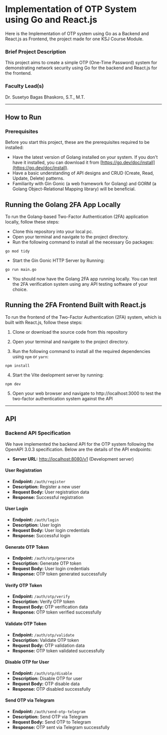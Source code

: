 # Implementation of OTP System using Go and React.js

Here is the Implementation of OTP system using Go as a Backend and React.js as Frontend, the project made for one KSJ Course Module.

### Brief Project Description

This project aims to create a simple OTP (One-Time Password) system for demonstrating network security using Go for the backend and React.js for the frontend.

### Faculty Lead(s)

Dr. Susetyo Bagas Bhaskoro, S.T., M.T.

---

## How to Run

### Prerequisites

Before you start this project, these are the prerequisites required to be installed:

-   Have the latest version of Golang installed on your system. If you don't have it installed, you can download it from [https://go.dev/doc/install](https://go.dev/doc/install).
-   Have a basic understanding of API designs and CRUD (Create, Read, Update, Delete) patterns.
-   Familiarity with Gin Gonic (a web framework for Golang) and GORM (a Golang Object-Relational Mapping library) will be beneficial.

## Running the Golang 2FA App Locally

To run the Golang-based Two-Factor Authentication (2FA) application locally, follow these steps:

- Clone this repository into your local pc.
- Open your terminal and navigate to the project directory.
- Run the following command to install all the necessary Go packages:
```
go mod tidy
```
- Start the Gin Gonic HTTP Server by Running:
```
go run main.go
```
- You should now have the Golang 2FA app running locally. You can test the 2FA verification system using any API testing software of your choice.

## Running the 2FA Frontend Built with React.js

To run the frontend of the Two-Factor Authentication (2FA) system, which is built with React.js, follow these steps:

1.  Clone or download the source code from this repository

2.  Open your terminal and navigate to the project directory.

3.  Run the following command to install all the required dependencies using `npm` or `yarn`:
```
npm install
```
4. Start the Vite deelopment server by running:
```
npm dev
```
5. Open your web browser and navigate to http://localhost:3000 to test the two-factor authentication system against the API

---
## API 
### Backend API Specification

We have implemented the backend API for the OTP system following the OpenAPI 3.0.3 specification. Below are the details of the API endpoints:

-   **Server URL:** [http://localhost:8080/v1](http://localhost:8080/v1) (Development server)

#### User Registration

-   **Endpoint:** `/auth/register`
-   **Description:** Register a new user
-   **Request Body:** User registration data
-   **Response:** Successful registration

#### User Login

-   **Endpoint:** `/auth/login`
-   **Description:** User login
-   **Request Body:** User login credentials
-   **Response:** Successful login

#### Generate OTP Token

-   **Endpoint:** `/auth/otp/generate`
-   **Description:** Generate OTP token
-   **Request Body:** User login credentials
-   **Response:** OTP token generated successfully

#### Verify OTP Token

-   **Endpoint:** `/auth/otp/verify`
-   **Description:** Verify OTP token
-   **Request Body:** OTP verification data
-   **Response:** OTP token verified successfully

#### Validate OTP Token

-   **Endpoint:** `/auth/otp/validate`
-   **Description:** Validate OTP token
-   **Request Body:** OTP validation data
-   **Response:** OTP token validated successfully

#### Disable OTP for User

-   **Endpoint:** `/auth/otp/disable`
-   **Description:** Disable OTP for user
-   **Request Body:** OTP disable data
-   **Response:** OTP disabled successfully

#### Send OTP via Telegram

-   **Endpoint:** `/auth/send-otp-telegram`
-   **Description:** Send OTP via Telegram
-   **Request Body:** Send OTP to Telegram
-   **Response:** OTP sent via Telegram successfully
